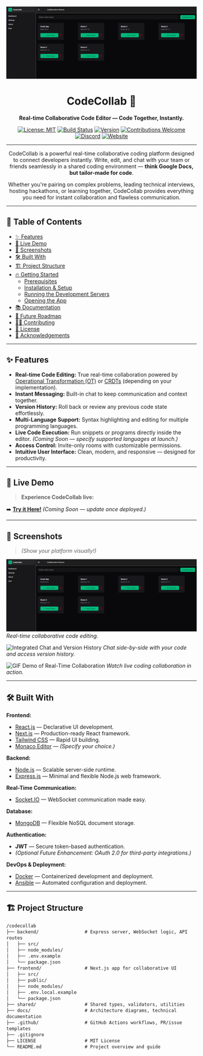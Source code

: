 <div align="center">
  <br />
  <a href="[LINK_TO_LIVE_DEMO]" target="_blank">
    <img src="/Screenshot 2025-04-28 035225.png" alt="CodeCollab Project Banner" />
  </a>
  <br />

# CodeCollab 🚀

**Real-time Collaborative Code Editor — Code Together, Instantly.**

[![License: MIT](https://img.shields.io/badge/License-MIT-yellow.svg)](https://opensource.org/licenses/MIT)
[![Build Status](https://img.shields.io/badge/build-passing-brightgreen)](https://github.com/[YOUR_USERNAME]/codecollab/actions)
[![Version](https://img.shields.io/badge/version-1.0.0-blue)](https://github.com/[YOUR_USERNAME]/codecollab/releases)
[![Contributions Welcome](https://img.shields.io/badge/contributions-welcome-orange.svg?style=flat-square)](CONTRIBUTING.md)
[![Discord](https://img.shields.io/discord/YOUR_DISCORD_ID?label=discord&logo=discord&color=blue)](YOUR_DISCORD_INVITE_LINK)
[![Website](https://img.shields.io/badge/website-codecollab.app-blue)](https://codecollab.app)

---

CodeCollab is a powerful real-time collaborative coding platform designed to connect developers instantly. Write, edit, and chat with your team or friends seamlessly in a shared coding environment — **think Google Docs, but tailor-made for code**.

Whether you're pairing on complex problems, leading technical interviews, hosting hackathons, or learning together, CodeCollab provides everything you need for instant collaboration and flawless communication.

</div>

---

## 📑 Table of Contents

- [✨ Features](#-features)
- [🚀 Live Demo](#-live-demo)
- [📸 Screenshots](#-screenshots)
- [🛠️ Built With](#-built-with)
- [🏗️ Project Structure](#-project-structure)
- [🔥 Getting Started](#-getting-started)
  - [Prerequisites](#prerequisites)
  - [Installation & Setup](#installation--setup)
  - [Running the Development Servers](#running-the-development-servers)
  - [Opening the App](#opening-the-app)
- [📚 Documentation](#-documentation)
- [🧠 Future Roadmap](#-future-roadmap)
- [🧑‍💻 Contributing](#-contributing)
- [📄 License](#-license)
- [🙏 Acknowledgements](#-acknowledgements)

---

## ✨ Features

- **Real-time Code Editing:** True real-time collaboration powered by [Operational Transformation (OT)](https://en.wikipedia.org/wiki/Operational_transformation) or [CRDTs](https://en.wikipedia.org/wiki/Conflict-free_replicated_data_type) (depending on your implementation).
- **Instant Messaging:** Built-in chat to keep communication and context together.
- **Version History:** Roll back or review any previous code state effortlessly.
- **Multi-Language Support:** Syntax highlighting and editing for multiple programming languages.
- **Live Code Execution:** Run snippets or programs directly inside the editor. *(Coming Soon — specify supported languages at launch.)*
- **Access Control:** Invite-only rooms with customizable permissions.
- **Intuitive User Interface:** Clean, modern, and responsive — designed for productivity.

---

## 🚀 Live Demo

> **Experience CodeCollab live:**

➡️ [**Try it Here!**]([LINK_TO_LIVE_DEMO]) *(Coming Soon — update once deployed.)*

---

## 📸 Screenshots

> *(Show your platform visually!)*

![Collaborative Editing Interface](https://github.com/Woun-dex/CodeCollab/blob/b7176bbbb9199d0568982329640d1f9979a3b2f3/Screenshot%202025-04-28%20035225.png)
*Real-time collaborative code editing.*

![Integrated Chat and Version History]()
*Chat side-by-side with your code and access version history.*

![GIF Demo of Real-Time Collaboration]([LINK_TO_GIF_DEMO])
*Watch live coding collaboration in action.*

---

## 🛠️ Built With

**Frontend:**
- [React.js](https://reactjs.org/) — Declarative UI development.
- [Next.js](https://nextjs.org/) — Production-ready React framework.
- [Tailwind CSS](https://tailwindcss.com/) — Rapid UI building.
-  [Monaco Editor](https://microsoft.github.io/monaco-editor/) — *(Specify your choice.)*

**Backend:**
- [Node.js](https://nodejs.org/) — Scalable server-side runtime.
- [Express.js](https://expressjs.com/) — Minimal and flexible Node.js web framework.

**Real-Time Communication:**
- [Socket.IO](https://socket.io/) — WebSocket communication made easy.

**Database:**
- [MongoDB](https://www.mongodb.com/) — Flexible NoSQL document storage.

**Authentication:**
- **JWT** — Secure token-based authentication.
- *(Optional Future Enhancement: OAuth 2.0 for third-party integrations.)*

**DevOps & Deployment:**
- [Docker](https://www.docker.com/) — Containerized development and deployment.
- [Ansible](https://www.ansible.com/) — Automated configuration and deployment.

---

## 🏗️ Project Structure

```text
/codecollab
├── backend/                 # Express server, WebSocket logic, API routes
│   ├── src/
│   ├── node_modules/
│   ├── .env.example
│   └── package.json
├── frontend/                # Next.js app for collaborative UI
│   ├── src/
│   ├── public/
│   ├── node_modules/
│   ├── .env.local.example
│   └── package.json
├── shared/                  # Shared types, validators, utilities
├── docs/                    # Architecture diagrams, technical documentation
├── .github/                 # GitHub Actions workflows, PR/issue templates
├── .gitignore
├── LICENSE                  # MIT License
└── README.md                # Project overview and guide
